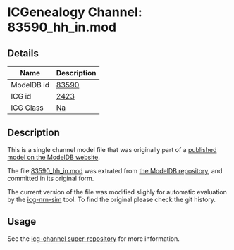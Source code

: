 # ICGenealogy Channel: 83590\_hh\_in.mod

## Details

Name | Description
---- | -----------
ModelDB id | [83590](http://senselab.med.yale.edu/ModelDB/ShowModel.cshtml?model=83590)
ICG id | [2423](http://icg.neurotheory.ox.ac.uk/channels/2/2423)
ICG Class | [Na](http://icg.neurotheory.ox.ac.uk/channels/2)

## Description

This is a single channel model file that was originally part of a [published model on the ModelDB website](http://senselab.med.yale.edu/ModelDB/ShowModel.cshtml?model=83590).


The file [83590\_hh\_in.mod](83590_hh_in.mod) was extrated from [the ModelDB repository](http://senselab.med.yale.edu/ModelDB/ShowModel.cshtml?model=83590), and committed in its original form.

The current version of the file was modified slighly for automatic evaluation by the [icg-nrn-sim](https://github.com/icgenealogy/icg-nrn-sim) tool. To find the original please check the git history.


## Usage

See the [icg-channel super-repository](https://github.com/icgenealogy/icg-channels) for more information.